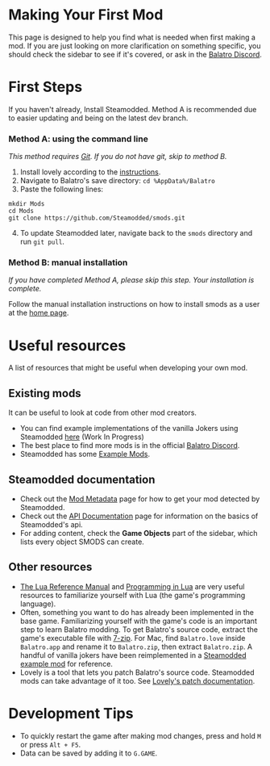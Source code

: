 # Making Your First Mod
This page is designed to help you find what is needed when first making a mod. If you are just looking on more clarification on something specific, you should check the sidebar to see if it's covered, or ask in the [Balatro Discord](https://discord.gg/balatro).

# First Steps
If you haven't already, Install Steamodded. Method A is recommended due to easier updating and being on the latest dev branch.
### Method A: using the command line
*This method requires [Git](https://git-scm.com/downloads). If you do not have git, skip to method B.*
1. Install lovely according to the [instructions](https://github.com/ethangreen-dev/lovely-injector?tab=readme-ov-file#manual-installation).
2. Navigate to Balatro's save directory: `cd %AppData%/Balatro`
3. Paste the following lines:
```shell
mkdir Mods
cd Mods
git clone https://github.com/Steamodded/smods.git
```
4. To update Steamodded later, navigate back to the `smods` directory and run `git pull`.
### Method B: manual installation
*If you have completed Method A, please skip this step. Your installation is complete.*

Follow the manual installation instructions on how to install smods as a user at the [home page](https://github.com/Steamodded/smods/wiki).

# Useful resources
A list of resources that might be useful when developing your own mod.
## Existing mods
It can be useful to look at code from other mod creators.
- You can find example implementations of the vanilla Jokers using Steamodded [here](https://github.com/nh6574/VanillaRemade) (Work In Progress)
- The best place to find more mods is in the official [Balatro Discord](https://discord.gg/balatro).
- Steamodded has some [Example Mods](https://github.com/Steamodded/examples/tree/master/Mods).
## Steamodded documentation
- Check out the [Mod Metadata](https://github.com/Steamodded/smods/wiki/Mod-Metadata) page for how to get your mod detected by Steamodded.
- Check out the [API Documentation](https://github.com/Steamodded/smods/wiki/API-Documentation) page for information on the basics of Steamodded's api.
- For adding content, check the **Game Objects** part of the sidebar, which lists every object SMODS can create.
## Other resources
- [The Lua Reference Manual](https://www.lua.org/manual/5.1/) and [Programming in Lua](https://www.lua.org/pil/contents.html) are very useful resources to familiarize yourself with Lua (the game's programming language).
- Often, something you want to do has already been implemented in the base game. Familiarizing yourself with the game's code is an important step to learn Balatro modding. To get Balatro's source code, extract the game's executable file with [7-zip](https://www.7-zip.org/). For Mac, find `Balatro.love` inside `Balatro.app` and rename it to `Balatro.zip`, then extract `Balatro.zip`. A handful of vanilla jokers have been reimplemented in a [Steamodded example mod](https://github.com/Steamodded/examples/tree/master/Mods/ExampleJokersMod) for reference.
- Lovely is a tool that lets you patch Balatro's source code. Steamodded mods can take advantage of it too. See [Lovely's patch documentation](https://github.com/ethangreen-dev/lovely-injector?tab=readme-ov-file#patches).

# Development Tips
- To quickly restart the game after making mod changes, press and hold `M` or press `Alt + F5`.
- Data can be saved by adding it to `G.GAME`.
